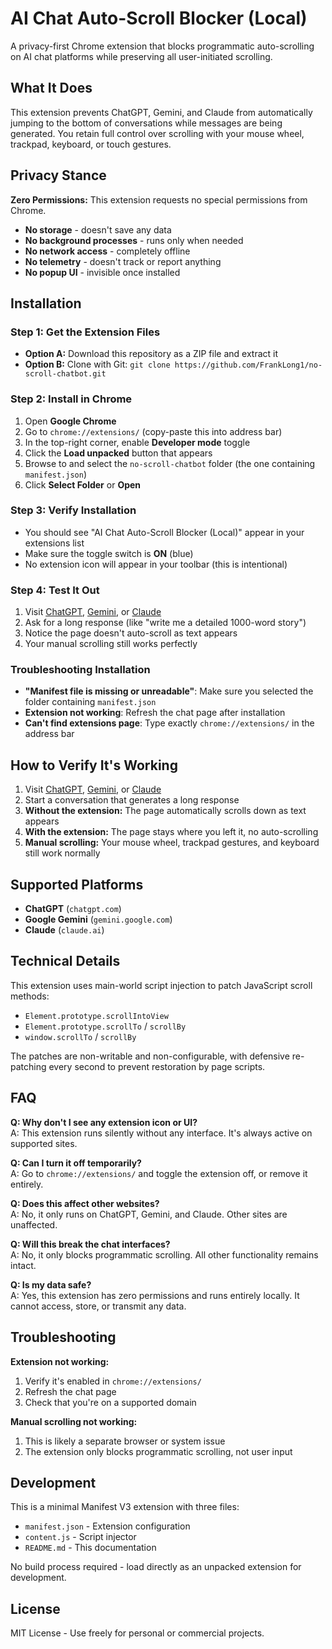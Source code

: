 # AI Chat Auto-Scroll Blocker (Local)

A privacy-first Chrome extension that blocks programmatic auto-scrolling on AI chat platforms while preserving all user-initiated scrolling.

## What It Does

This extension prevents ChatGPT, Gemini, and Claude from automatically jumping to the bottom of conversations while messages are being generated. You retain full control over scrolling with your mouse wheel, trackpad, keyboard, or touch gestures.

## Privacy Stance

**Zero Permissions:** This extension requests no special permissions from Chrome.
- **No storage** - doesn't save any data
- **No background processes** - runs only when needed
- **No network access** - completely offline
- **No telemetry** - doesn't track or report anything
- **No popup UI** - invisible once installed

## Installation

### Step 1: Get the Extension Files
- **Option A:** Download this repository as a ZIP file and extract it
- **Option B:** Clone with Git: `git clone https://github.com/FrankLong1/no-scroll-chatbot.git`

### Step 2: Install in Chrome
1. Open **Google Chrome**
2. Go to `chrome://extensions/` (copy-paste this into address bar)
3. In the top-right corner, enable **Developer mode** toggle
4. Click the **Load unpacked** button that appears
5. Browse to and select the `no-scroll-chatbot` folder (the one containing `manifest.json`)
6. Click **Select Folder** or **Open**

### Step 3: Verify Installation
- You should see "AI Chat Auto-Scroll Blocker (Local)" appear in your extensions list
- Make sure the toggle switch is **ON** (blue)
- No extension icon will appear in your toolbar (this is intentional)

### Step 4: Test It Out
1. Visit [ChatGPT](https://chatgpt.com), [Gemini](https://gemini.google.com), or [Claude](https://claude.ai)
2. Ask for a long response (like "write me a detailed 1000-word story")
3. Notice the page doesn't auto-scroll as text appears
4. Your manual scrolling still works perfectly

### Troubleshooting Installation
- **"Manifest file is missing or unreadable"**: Make sure you selected the folder containing `manifest.json`
- **Extension not working**: Refresh the chat page after installation
- **Can't find extensions page**: Type exactly `chrome://extensions/` in the address bar

## How to Verify It's Working

1. Visit [ChatGPT](https://chatgpt.com), [Gemini](https://gemini.google.com), or [Claude](https://claude.ai)
2. Start a conversation that generates a long response
3. **Without the extension:** The page automatically scrolls down as text appears
4. **With the extension:** The page stays where you left it, no auto-scrolling
5. **Manual scrolling:** Your mouse wheel, trackpad gestures, and keyboard still work normally

## Supported Platforms

- **ChatGPT** (`chatgpt.com`)
- **Google Gemini** (`gemini.google.com`)
- **Claude** (`claude.ai`)

## Technical Details

This extension uses main-world script injection to patch JavaScript scroll methods:
- `Element.prototype.scrollIntoView`
- `Element.prototype.scrollTo` / `scrollBy`  
- `window.scrollTo` / `scrollBy`

The patches are non-writable and non-configurable, with defensive re-patching every second to prevent restoration by page scripts.

## FAQ

**Q: Why don't I see any extension icon or UI?**  
A: This extension runs silently without any interface. It's always active on supported sites.

**Q: Can I turn it off temporarily?**  
A: Go to `chrome://extensions/` and toggle the extension off, or remove it entirely.

**Q: Does this affect other websites?**  
A: No, it only runs on ChatGPT, Gemini, and Claude. Other sites are unaffected.

**Q: Will this break the chat interfaces?**  
A: No, it only blocks programmatic scrolling. All other functionality remains intact.

**Q: Is my data safe?**  
A: Yes, this extension has zero permissions and runs entirely locally. It cannot access, store, or transmit any data.

## Troubleshooting

**Extension not working:**
1. Verify it's enabled in `chrome://extensions/`
2. Refresh the chat page
3. Check that you're on a supported domain

**Manual scrolling not working:**
1. This is likely a separate browser or system issue
2. The extension only blocks programmatic scrolling, not user input

## Development

This is a minimal Manifest V3 extension with three files:
- `manifest.json` - Extension configuration
- `content.js` - Script injector
- `README.md` - This documentation

No build process required - load directly as an unpacked extension for development.

## License

MIT License - Use freely for personal or commercial projects.